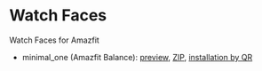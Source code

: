 # Watch Faces
Watch Faces for Amazfit

- minimal_one (Amazfit Balance):
[preview](https://github.com/krayushkins/krayushkins.github.io/blob/main/Preview/Preview.gif), [ZIP](https://github.com/krayushkins/krayushkins.github.io/blob/main/minimal_one.zpk), [installation by QR](https://github.com/krayushkins/krayushkins.github.io/blob/main/QR/QR_Code.png)
